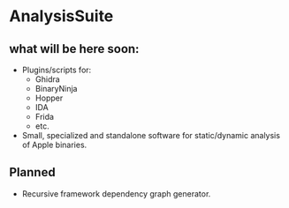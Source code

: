 # AnalysisSuite

## what will be here soon:

* Plugins/scripts for:
  * Ghidra
  * BinaryNinja
  * Hopper
  * IDA
  * Frida
  * etc.
* Small, specialized and standalone software for static/dynamic analysis of Apple binaries.

## Planned
* Recursive framework dependency graph generator.
